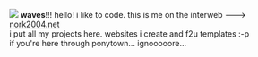 ![](https://file.garden/ZAkEYVkUN2HXHCu3/web/graphics/ke9oP1n.gif)
**waves**!!! hello! i like to code. this is me on the interweb ---> <a href="https://nork2004.neocities.org/">nork2004.net</a>
<br>
i put all my projects here. websites i create and f2u templates :-p
<br>
if you're here through ponytown... ignooooore...

